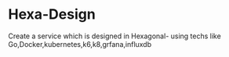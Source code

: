 # Hexa-Design
Create a service which is designed in Hexagonal- using techs like Go,Docker,kubernetes,k6,k8,grfana,influxdb
